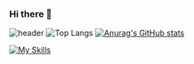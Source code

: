 ### Hi there 👋

![header](https://capsule-render.vercel.app/api?type=venom&color=auto&height=300&section=header&text=I'm%20lihuibear&fontSize=90)
![Top Langs](https://github-readme-stats.vercel.app/api/top-langs/?username=lihuibear4&layout=compact&theme=tokyonight)
[![Anurag's GitHub stats](https://github-readme-stats.vercel.app/api?username=lihuibear4)](https://github.com/anuraghazra/github-readme-stats)
<!--
<img src="https://komarev.com/ghpvc/?username=lihuibear4&abbreviated=true" />
-->
[![My Skills](https://skillicons.dev/icons?i=js,html,css,bootstrap,java,python,cpp,idea,ai,linux)](https://skillicons.dev)
